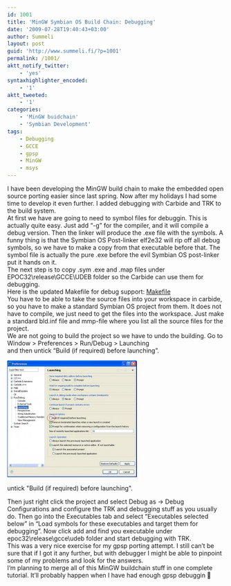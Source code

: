 ```yaml
---
id: 1001
title: 'MinGW Symbian OS Build Chain: Debugging'
date: '2009-07-28T19:40:43+03:00'
author: Summeli
layout: post
guid: 'http://www.summeli.fi/?p=1001'
permalink: /1001/
aktt_notify_twitter:
    - 'yes'
syntaxhighlighter_encoded:
    - '1'
aktt_tweeted:
    - '1'
categories:
    - 'MinGW buidchain'
    - 'Symbian Development'
tags:
    - Debugging
    - GCCE
    - gpsp
    - MinGW
    - msys
---
```


I have been developing the MinGW build chain to make the embedded open source porting easier since last spring. Now after my holidays I had some time to develop it even further. I added debugging with Carbide and TRK to the build system.  
At first we have are going to need to symbol files for debuggin. This is actually quite easy. Just add “-g” for the compiler, and it will compile a debug version. Then the linker will produce the .exe file with the symbols. A funny thing is that the Symbian OS Post-linker elf2e32 will rip off all debug symbols, so we have to make a copy from that executable before that. The symbol file is actually the pure .exe before the evil Symbian OS post-linker put it hands on it.  
The next step is to copy .sym .exe and .map files under EPOC32\\release\\GCCE\\UDEB folder so the Carbide can use them for debugging.  
Here is the updated Makefile for debug support: [Makefile](/wp-content/uploads/2009/07/Makefile)  
You have to be able to take the source files into your workspace in carbide, so you have to make a standard Symbian OS project from them. It does not have to compile, we just need to get the files into the workspace. Just make a standard bld.inf file and mmp-file where you list all the source files for the project.  
We are not going to build the project so we have to undo the building. Go to Window &gt; Preferences &gt; Run/Debug &gt; Launching  
and then untick “Build (if required) before launching”.

![carbide_nobuild](/wp-content/uploads/2009/07/carbide_nobuild-300x270.jpg)

untick "Build (if required) before launching".
   
Then just right click the project and select Debug as -&gt; Debug Configurations and configure the TRK and debugging stuff as you usually do. Then go into the Executables tab and select “Executables selected below” in “Load symbols for these executables and target them for debugging”. Now click add and find you executable under epoc32\\release\\gcce\\udeb folder and start debugging with TRK.  
This was a very nice exercise for my gpsp porting attempt. I still can’t be sure that if I got it any further, but with debugger I might be able to pinpoint some of my problems and look for the answers.  
I’m planning to merge all of this MinGW buildchain stuff in one complete tutorial. It’ll probably happen when I have had enough gpsp debuggin 🙂 